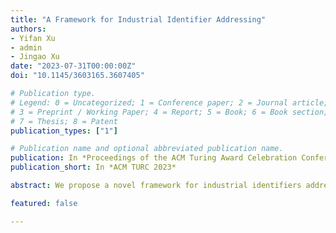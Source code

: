 ```yaml
---
title: "A Framework for Industrial Identifier Addressing"
authors:
- Yifan Xu
- admin
- Jingao Xu
date: "2023-07-31T00:00:00Z"
doi: "10.1145/3603165.3607405"

# Publication type.
# Legend: 0 = Uncategorized; 1 = Conference paper; 2 = Journal article;
# 3 = Preprint / Working Paper; 4 = Report; 5 = Book; 6 = Book section;
# 7 = Thesis; 8 = Patent
publication_types: ["1"]

# Publication name and optional abbreviated publication name.
publication: In *Proceedings of the ACM Turing Award Celebration Conference - China 2023*
publication_short: In *ACM TURC 2023*

abstract: We propose a novel framework for industrial identifiers addressing in industrial networks. It includes the Industrial Identifier Resolution Protocol (IIRP), which combines an ARP-like table lookup, Ethernet frames broadcast, and caching mechanisms on switches to support quick and accurate identifier-MAC resolution. Furthermore, we introduce a hardware-based lookup algorithm for switch tables that employs Ternary Content-Addressable Memory (TCAM) to search the table quickly and efficiently, as well as a mechanism that triggers TCAM and SRAM updates to ensure the accuracy of identifier-MAC mapping.

featured: false

---
```

